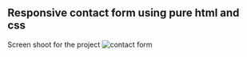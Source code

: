 ## Responsive contact form using pure html and css

Screen shoot for the project
![contact form](./ContactUs.png)